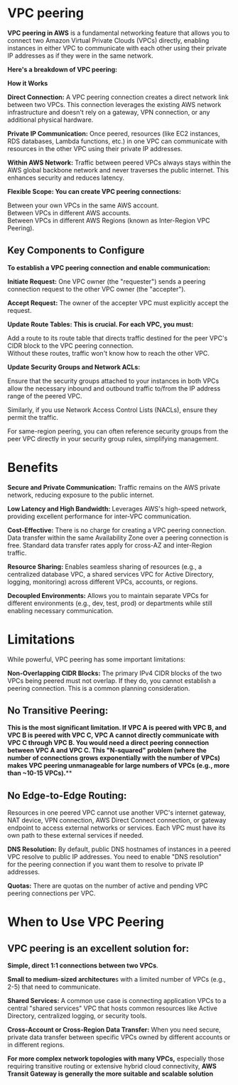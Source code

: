 # VPC peering  

**VPC peering in AWS** is a fundamental networking feature that allows you to connect two Amazon Virtual Private Clouds (VPCs) directly, enabling instances in either VPC to communicate with each other using their private IP addresses as if they were in the same network.

**Here's a breakdown of VPC peering:**  

**How it Works**  

**Direct Connection:** A VPC peering connection creates a direct network link between two VPCs. This connection leverages the existing AWS network infrastructure and doesn't rely on a gateway, VPN connection, or any additional physical hardware.  

**Private IP Communication:** Once peered, resources (like EC2 instances, RDS databases, Lambda functions, etc.) in one VPC can communicate with resources in the other VPC using their private IP addresses.  

**Within AWS Network:** Traffic between peered VPCs always stays within the AWS global backbone network and never traverses the public internet. This enhances security and reduces latency.  

****Flexible Scope:** You can create VPC peering connections:**  

Between your own VPCs in the same AWS account.  
Between VPCs in different AWS accounts.  
Between VPCs in different AWS Regions (known as Inter-Region VPC Peering).  

## Key Components to Configure  

**To establish a VPC peering connection and enable communication:**

**Initiate Request:** One VPC owner (the "requester") sends a peering connection request to the other VPC owner (the "accepter").  

**Accept Request:** The owner of the accepter VPC must explicitly accept the request.  

**Update Route Tables: This is crucial. For each VPC, you must:**  

Add a route to its route table that directs traffic destined for the peer VPC's CIDR block to the VPC peering connection.  
Without these routes, traffic won't know how to reach the other VPC.  

**Update Security Groups and Network ACLs:**    

Ensure that the security groups attached to your instances in both VPCs allow the necessary inbound and outbound traffic to/from the IP address range of the peered VPC.  

Similarly, if you use Network Access Control Lists (NACLs), ensure they permit the traffic.  

For same-region peering, you can often reference security groups from the peer VPC directly in your security group rules, simplifying management.  

# Benefits  

**Secure and Private Communication:** Traffic remains on the AWS private network, reducing exposure to the public internet.  

**Low Latency and High Bandwidth:** Leverages AWS's high-speed network, providing excellent performance for inter-VPC communication.  

**Cost-Effective:** There is no charge for creating a VPC peering connection. Data transfer within the same Availability Zone over a peering connection is free. Standard data transfer rates apply for cross-AZ and inter-Region traffic.  

**Resource Sharing:** Enables seamless sharing of resources (e.g., a centralized database VPC, a shared services VPC for Active Directory, logging, monitoring) across different VPCs, accounts, or regions.  

**Decoupled Environments:** Allows you to maintain separate VPCs for different environments (e.g., dev, test, prod) or departments while still enabling necessary communication.  

# Limitations  

While powerful, VPC peering has some important limitations:

**Non-Overlapping CIDR Blocks:** The primary IPv4 CIDR blocks of the two VPCs being peered must not overlap. If they do, you cannot establish a peering connection. This is a common planning consideration.  

## No Transitive Peering:

**This is the most significant limitation. If VPC A is peered with VPC B, and VPC B is peered with VPC C, VPC A cannot directly communicate with VPC C through VPC B. You would need a direct peering connection between VPC A and VPC C. This "N-squared" problem (where the number of connections grows exponentially with the number of VPCs) makes VPC peering unmanageable for large numbers of VPCs (e.g., more than ~10-15 VPCs).****  

## No Edge-to-Edge Routing: 

Resources in one peered VPC cannot use another VPC's internet gateway, NAT device, VPN connection, AWS Direct Connect connection, or gateway endpoint to access external networks or services. Each VPC must have its own path to these external services if needed.  

**DNS Resolution:** By default, public DNS hostnames of instances in a peered VPC resolve to public IP addresses. You need to enable "DNS resolution" for the peering connection if you want them to resolve to private IP addresses.  

**Quotas:** There are quotas on the number of active and pending VPC peering connections per VPC.  

# When to Use VPC Peering  

## VPC peering is an excellent solution for:  

**Simple, direct 1:1 connections between two VPCs**.    

**Small to medium-sized architecture**s with a limited number of VPCs (e.g., 2-5) that need to communicate.  

**Shared Services:** A common use case is connecting application VPCs to a central "shared services" VPC that hosts common resources like Active Directory, centralized logging, or security tools.  

**Cross-Account or Cross-Region Data Transfer:** When you need secure, private data transfer between specific VPCs owned by different accounts or in different regions.  

**For more complex network topologies with many VPCs,** especially those requiring transitive routing or extensive hybrid cloud connectivity, **AWS Transit Gateway is generally the more suitable and scalable solution**
